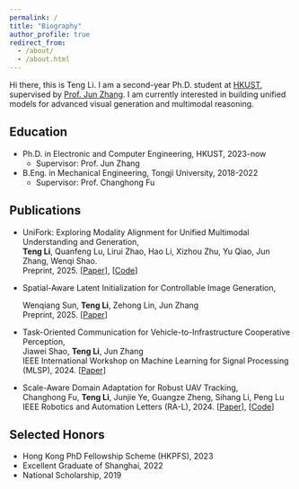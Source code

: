 ```yaml
---
permalink: /
title: "Biography"
author_profile: true
redirect_from: 
  - /about/
  - /about.html
---
```


Hi there, this is Teng Li. I am a second-year Ph.D. student at [HKUST](https://hkust.edu.hk/), supervised by [Prof. Jun Zhang](https://eejzhang.people.ust.hk/). I am currently interested in building unified models for advanced visual generation and multimodal reasoning.

## Education

- Ph.D. in Electronic and Computer Engineering, HKUST, 2023-now
  - Supervisor: Prof. Jun Zhang
- B.Eng. in Mechanical Engineering, Tongji University, 2018-2022
  - Supervisor: Prof. Changhong Fu

## Publications

* UniFork: Exploring Modality Alignment for Unified Multimodal Understanding and Generation,  
  **Teng Li**, Quanfeng Lu, Lirui Zhao, Hao Li, Xizhou Zhu, Yu Qiao, Jun Zhang, Wenqi Shao.  
  Preprint, 2025. [[Paper](https://arxiv.org/abs/2506.17202)], [[Code](https://github.com/tliby/UniFork)]

* Spatial-Aware Latent Initialization for Controllable Image Generation,  

  Wenqiang Sun, **Teng Li**, Zehong Lin, Jun Zhang  
  Preprint, 2025. [[Paper](https://arxiv.org/abs/2401.16157)]

* Task-Oriented Communication for Vehicle-to-Infrastructure Cooperative Perception,  
  Jiawei Shao, **Teng Li**, Jun Zhang  
  IEEE International Workshop on Machine Learning for Signal Processing (MLSP), 2024. [[Paper](https://arxiv.org/abs/2407.20748)]

* Scale-Aware Domain Adaptation for Robust UAV Tracking,  
  Changhong Fu, **Teng Li**, Junjie Ye, Guangze Zheng, Sihang Li, Peng Lu  
  IEEE Robotics and Automation Letters (RA-L), 2024.  [[Paper](https://ieeexplore.ieee.org/document/10111056)], [[Code](https://github.com/vision4robotics/ScaleAwareDA)]

## Selected Honors

* Hong Kong PhD Fellowship Scheme (HKPFS), 2023
* Excellent Graduate of Shanghai, 2022
* National Scholarship, 2019

